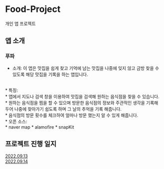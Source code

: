 # Food-Project
개인 앱 프로젝트

## 앱 소개
### 푸파

* 소개: 이 앱은 맛집을 쉽게 찾고 기억에 남는 맛집을 나중에 잊지 않고 금방 찾을 수 있도록 해당 맛집을 기록을 하는 앱입니다.
<br/>
* 특징:
<br/>
 * 앱에서 지도나 검색 창을 이용하여 맛집을 검색해 원하는 음식점을 찾을 수 있습니다.
 <br/>
 * 원하는 음식점을 찜을 할 수 있으며 방문한 음식점의 정보와 주관적인 생각을 기록해두어 나중에 찾아가기 쉽도록 하며 그 날의 추억을 기록 해줍니다.
 <br/>
 * 음식점의 방문 횟수를 체크하여 얼마나 방문 했는지 알 수 있게 해줍니다.
  <br/>
* 오픈 소스:
<br/>
  * naver map
  * alamofire
  * snapKit



## 프로젝트 진행 일지
[2022.09.13](https://www.notion.so/2022-09-13-1156c087f9554991a51663063ce7d2f9)
<br/>
[2022.09.14](https://www.notion.so/2022-09-14-3a283c81682049ea811d0aa474ab495e)
